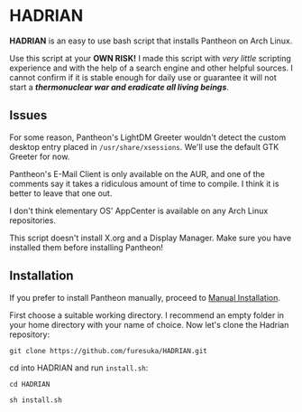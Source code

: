 # HADRIAN
**HADRIAN** is an easy to use bash script that installs Pantheon on Arch Linux.

Use this script at your **OWN RISK!** I made this script with *very little* scripting experience and with the help of a search engine and other helpful sources. I cannot confirm if it is stable enough for daily use or guarantee it will not start a ***thermonuclear war and eradicate all living beings***.

## Issues
For some reason, Pantheon's LightDM Greeter wouldn't detect the custom desktop entry placed in `/usr/share/xsessions`. We'll use the default GTK Greeter for now.

Pantheon's E-Mail Client is only available on the AUR, and one of the comments say it takes a ridiculous amount of time to compile. I think it is better to leave that one out.

I don't think elementary OS' AppCenter is available on any Arch Linux repositories.

This script doesn't install X.org and a Display Manager. Make sure you have installed them before installing Pantheon!
## Installation
If you prefer to install Pantheon manually, proceed to [Manual Installation](https://github.com/furesuka/HADRIAN/blob/main/MANUAL.md).

First choose a suitable working directory. I recommend an empty folder in your home directory with your name of choice.
Now let's clone the Hadrian repository:

```
git clone https://github.com/furesuka/HADRIAN.git
```
cd into HADRIAN and run `install.sh`:
```
cd HADRIAN
```
```
sh install.sh
```
